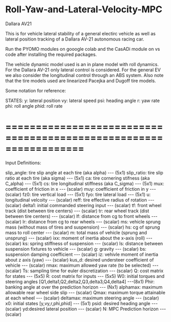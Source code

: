 # Roll-Yaw-and-Lateral-Velocity-MPC
Dallara AV21

This is for vehicle lateral stability of a general electirc vehicle as well as lateral position tracking of a Dallara AV-21 autonomous racing car.

Run the PYOMO modules on gooogle colab and the CasADi module on vs code after installing the required packages.

The vehicle dynamic model used is an in plane model with roll dynamics. For the Dallara AV-21 only  lateral control is considered. For the general EV we also consider the longitudinal control through an ABS system. Also note that the tire models used are linearized Pacejka and Dugoff tire models.


Some notation for reference:

  STATES:
  y: lateral position
  vy: lateral speed
  psi: heading angle
  r: yaw rate
  phi: roll angle
  phid: roll rate
  
  =================================================================
  =================================================================
  Input Definitions:

  slip_angle: tire slip angle at each tire (aka alpha) --- (5x1)
  slip_ratio: tire slip ratio at each tire (aka sigma) --- (5x1)
  ca: tire cornering stifness (aka C_alpha)            --- (5x1)
  cs: tire longitudinal stiffness (aka C_sigma)        --- (5x1)
  mux: coefficient of friction in x                    --- (scalar)
  muy: coefficient of friction in y                    --- (scalar)
  fz0: tire vertical load                              --- (5x1)
  fyo: tire lateral load                               --- (5x1)
  u: longitudinal velcoity                             --- (scalar)
  reff: tire effective radius of rotation              --- (scalar)
  delta1: initial commanded steering input             --- (scalar)
  tf: front wheel track (dist between tire centers)    --- (scalar)
  tr: rear wheel track (dist between tire centers)     --- (scalar)
  lf: distance from cg to front wheels                 --- (scalar)
  lr: distance from cg to rear wheels                  --- (scalar)
  ms: vehicle sprung mass (without mass of tires and suspension) --- (scalar)
  hs: cg of sprung mass to roll center                 --- (scalar)
  m: total mass of vehicle (sprung and unsprung)       --- (scalar)
  ixx: moment of inertia about the x-axis (roll)       --- (scalar)
  ks: spring stiffness of suspension                   --- (scalar)
  ls: distance between suspension fixtures to vehicle  --- (scalar)
  g: gravity                                           --- (scalar)
  bs: suspension damping coefficient                   --- (scalar)
  iz: vehivle moment of inertia about z axis (yaw)     --- (scalar)
  kus_d: desired understeer coefficient of vehicle     --- (scalar)
  rmax: maximum allowed yaw rate (to be selected)      --- (scalar)
  Ts: sampling time for euler discretization           --- (scalar)
  Q: cost matrix for states                            --- (5x5)
  R: cost matrix for inputs                            --- (5x5)
  W0: initial torques and steering angles [Q1,delta1,Q2,delta2,Q3,delta3,Q4,delta4] ---(8x1)
  Phir: banking angle at over the prediction horizon   --- (Nx1)
  alphamax: maximum allowable rear wheel side slip     --- (scalar)
  Qmax: maximum torque attainable at each wheel        --- (scalar)
  deltamax: maximum steering angle                     --- (scalar)
  x0: initial states [y,vy,r,phi,phid]                 --- (5x1)
  psid: desired heading angle                          --- (scalar)
  yd:desired lateral position                          --- (scalar)
  N: MPC Prediction horizon                            --- (scalar)
